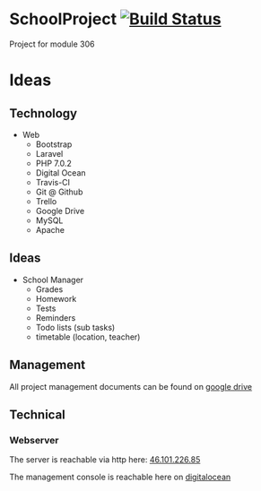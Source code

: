 # SchoolProject [![Build Status](https://travis-ci.com/martyschaer/SchoolProject.svg?token=sbSe1s25snCdas4kvx7G&branch=master)](https://travis-ci.com/martyschaer/SchoolProject)
Project for module 306

# Ideas
## Technology
- Web
	- Bootstrap
	- Laravel
	- PHP 7.0.2
	- Digital Ocean
	- Travis-CI
	- Git @ Github
	- Trello
	- Google Drive
	- MySQL
	- Apache

## Ideas
- School Manager
  - Grades
  - Homework
  - Tests
  - Reminders
  - Todo lists (sub tasks)
  - timetable (location, teacher)
  
## Management
All project management documents can be found on [google drive](https://drive.google.com/drive/folders/0B817XkuekfgYS1luV2RRSHpVOG8)


## Technical
### Webserver
The server is reachable via http here: [46.101.226.85](http://46.101.226.85/)

The management console is reachable here on [digitalocean](https://cloud.digitalocean.com/droplets/10094949)
